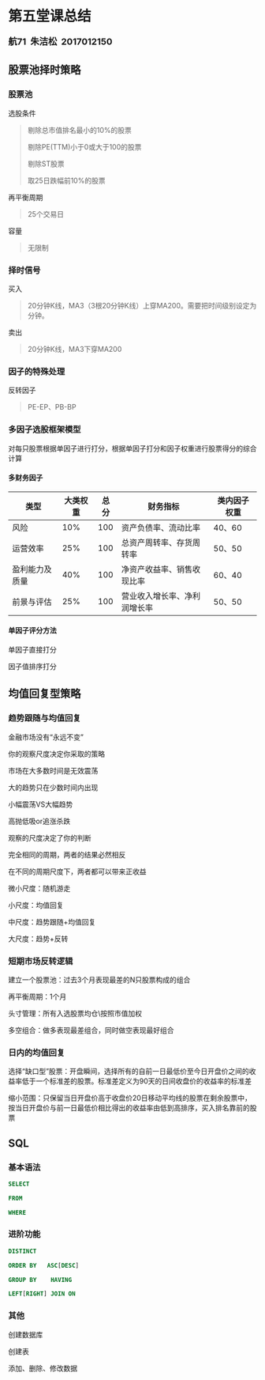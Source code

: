 # 第五堂课总结

**<font size=4>航71  朱洁松  2017012150</font>**

## 股票池择时策略

### 股票池

选股条件

> 剔除总市值排名最小的10%的股票
>
> 剔除PE(TTM)小于0或大于100的股票
>
> 剔除ST股票
>
> 取25日跌幅前10%的股票

再平衡周期

> 25个交易日

容量

> 无限制

### 择时信号

买入

> 20分钟K线，MA3（3根20分钟K线）上穿MA200。需要把时间级别设定为分钟。

卖出

> 20分钟K线，MA3下穿MA200

### 因子的特殊处理

反转因子

> PE-EP、PB-BP

### 多因子选股框架模型

对每只股票根据单因子进行打分，根据单因子打分和因子权重进行股票得分的综合计算

#### 多财务因子

| 类型           | 大类权重 | 总分 | 财务指标                     | 类内因子权重 |
| -------------- | -------- | ---- | ---------------------------- | ------------ |
| 风险           | 10%      | 100  | 资产负债率、流动比率         | 40、60       |
| 运营效率       | 25%      | 100  | 总资产周转率、存货周转率     | 50、50       |
| 盈利能力及质量 | 40%      | 100  | 净资产收益率、销售收现比率   | 60、40       |
| 前景与评估     | 25%      | 100  | 营业收入增长率、净利润增长率 | 50、50       |

#### 单因子评分方法

单因子直接打分

因子值排序打分

## 均值回复型策略

### 趋势跟随与均值回复

金融市场没有“永远不变”

你的观察尺度决定你采取的策略

市场在大多数时间是无效震荡

大的趋势只在少数时间内出现

小幅震荡VS大幅趋势

高抛低吸or追涨杀跌

观察的尺度决定了你的判断

完全相同的周期，两者的结果必然相反

在不同的周期尺度下，两者都可以带来正收益

微小尺度：随机游走

小尺度：均值回复

中尺度：趋势跟随+均值回复

大尺度：趋势+反转

### 短期市场反转逻辑

建立一个股票池：过去3个月表现最差的N只股票构成的组合

再平衡周期：1个月

头寸管理：所有入选股票均仓\按照市值加权

多空组合：做多表现最差组合，同时做空表现最好组合

### 日内的均值回复

选择“缺口型”股票：开盘瞬间，选择所有的自前一日最低价至今日开盘价之间的收益率低于一个标准差的股票。标准差定义为90天的日间收盘价的收益率的标准差

缩小范围：只保留当日开盘价高于收盘价20日移动平均线的股票在剩余股票中，按当日开盘价与前一日最低价相比得出的收益率由低到高排序，买入排名靠前的股票

## SQL

### 基本语法

```sql
SELECT

FROM

WHERE
```

### 进阶功能

```sql
DISTINCT

ORDER BY   ASC[DESC]

GROUP BY    HAVING

LEFT[RIGHT] JOIN ON
```

### 其他

创建数据库

创建表

添加、删除、修改数据